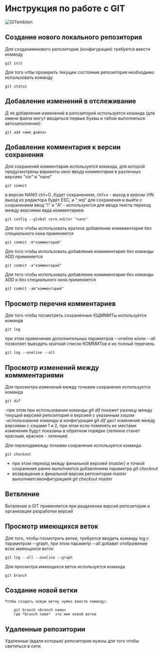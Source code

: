 # **Инструкция по работе с GIT**

![GITemblem](img\git1.jpg)
 
## Создание нового локального репозитория
Для созданияинового репозитория  (конфигурации) требуется ввести команду

    git init

Для того чтбы проверить текущее состояние репозитория необходимо использовать команду

    git status

## Добавление изменений в отслеживание

Д ля добавления изменений в репозиторий используется команда (для имени файла могут вводиться первые буквы и табом выполняться автозаполнение):

    git add <имя_файла>

## Добавление комментария к версии сохранения

Для сохранения комментария используется команда, для которой предусмотрены варианты окно ввода комментария в различных версиях  "vin" и "nano"

    git commit

в версии NANO ctrl+O ,будет сохранением, ctrl+x - выход 
в версии VIN выход из редактора будет ESC, и ":wq" для сохранения и выйти с сохранением 
ввод "I" и "A" - используются для ввода текста
переход между версиями ввда комментариев 

    git config --global core.editor "nano"

Для того чтобы использовать краткое добавление коммментария без специального окна применяется

    git commit -m"комментарий"

Для того чтобы использовать добавление коммментария без команды ADD применяется

    git commit -a"комментарий"

Для того чтобы использовать добавление коммментария без команды ADD и без специального окна применяется

    git commit -am"комментарий"

 ## Просмотр перечня комментариев

 Для того чтобы посмотреть сохраненные КЩММИТы используется командв 

    git log

при этом применение дополнительных параметров --oneline и/или --all позволяет выводить краткий список КОММИТов и их полный перечень

    git log --oneline --all

## Просмотр изменений между коммментариями

Для просмотра изменений между точками сохранения используется команда

    git dif

-при этом при использовании команды *git dif <hash>* покажет разницу между текущей версией репозитория и версией с указанным хэшом
-использование команды в конфигурации *git dif <hash1><hash2>* даст изменение между версиями с хэшами 1 и 2, при этом если поменять их местами изменения будут показаны в обратном порядке (зеленое станет красным, красное - зеленым)

Для переходамежду точками сохранения используется команда 

    git checkout

- при этом переход между финальной версией (master) и точкой сохранения ранее <hash> выполняется добавлением параметра  *git checkout <hash>*
- возвращение к финальной версии репозитория master выполняетсяконфигурацией  *git checkout master*

## Ветвление
  
  Ветвление в GIT применяется при разделении версий репозитория и организации разработки версий

  ## Просмотр имеющихся веток

  Для того, чтобы посмотреть ветки, требуется вводить команду log с параметром --graph, при этом параметр --all добавит отображение всех имеющихся веток

    git log --all --oneline --graph

Для просмотра имеющихся веток используется команда

    git branch

## Создание новой ветки
    Чтобы создать новую ветку нужно ввести команду:

        git branch <branch name>
        где *branch name*  это имя новой ветки

## Удаленные репозитории
 
 Удаленные (вдали которые) репозитории нужны для того чтобы светиться в сети.
